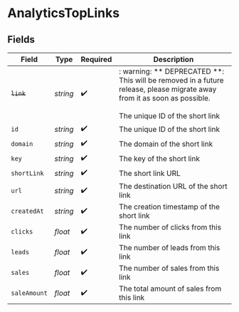 # AnalyticsTopLinks


## Fields

| Field                                                                                                                                                    | Type                                                                                                                                                     | Required                                                                                                                                                 | Description                                                                                                                                              |
| -------------------------------------------------------------------------------------------------------------------------------------------------------- | -------------------------------------------------------------------------------------------------------------------------------------------------------- | -------------------------------------------------------------------------------------------------------------------------------------------------------- | -------------------------------------------------------------------------------------------------------------------------------------------------------- |
| ~~`link`~~                                                                                                                                               | *string*                                                                                                                                                 | :heavy_check_mark:                                                                                                                                       | : warning: ** DEPRECATED **: This will be removed in a future release, please migrate away from it as soon as possible.<br/><br/>The unique ID of the short link |
| `id`                                                                                                                                                     | *string*                                                                                                                                                 | :heavy_check_mark:                                                                                                                                       | The unique ID of the short link                                                                                                                          |
| `domain`                                                                                                                                                 | *string*                                                                                                                                                 | :heavy_check_mark:                                                                                                                                       | The domain of the short link                                                                                                                             |
| `key`                                                                                                                                                    | *string*                                                                                                                                                 | :heavy_check_mark:                                                                                                                                       | The key of the short link                                                                                                                                |
| `shortLink`                                                                                                                                              | *string*                                                                                                                                                 | :heavy_check_mark:                                                                                                                                       | The short link URL                                                                                                                                       |
| `url`                                                                                                                                                    | *string*                                                                                                                                                 | :heavy_check_mark:                                                                                                                                       | The destination URL of the short link                                                                                                                    |
| `createdAt`                                                                                                                                              | *string*                                                                                                                                                 | :heavy_check_mark:                                                                                                                                       | The creation timestamp of the short link                                                                                                                 |
| `clicks`                                                                                                                                                 | *float*                                                                                                                                                  | :heavy_check_mark:                                                                                                                                       | The number of clicks from this link                                                                                                                      |
| `leads`                                                                                                                                                  | *float*                                                                                                                                                  | :heavy_check_mark:                                                                                                                                       | The number of leads from this link                                                                                                                       |
| `sales`                                                                                                                                                  | *float*                                                                                                                                                  | :heavy_check_mark:                                                                                                                                       | The number of sales from this link                                                                                                                       |
| `saleAmount`                                                                                                                                             | *float*                                                                                                                                                  | :heavy_check_mark:                                                                                                                                       | The total amount of sales from this link                                                                                                                 |